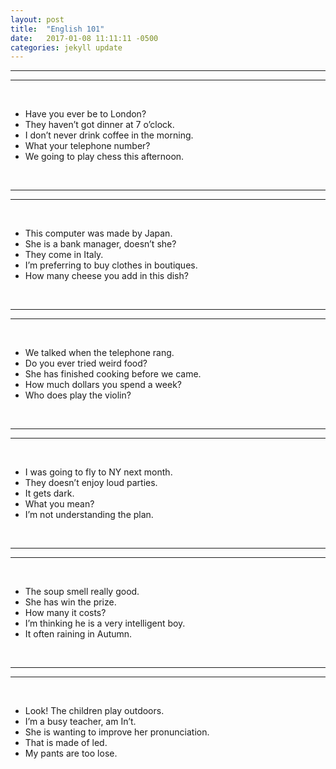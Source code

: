 ```yaml
---
layout: post
title:  "English 101"
date:   2017-01-08 11:11:11 -0500
categories: jekyll update
---
```


-----
-----
<br>

+ Have you ever be to London?
+ They haven’t got dinner at 7 o’clock.
+ I don’t never drink coffee in the morning.
+ What your telephone number?
+ We going to play chess this afternoon.

<br>

-----
-----
<br>

+ This computer was made by Japan.
+ She is a bank manager, doesn’t she?
+ They come in Italy.
+ I’m preferring to buy clothes in boutiques.
+ How many cheese you add in this dish?

<br>

-----
-----
<br>

+ We talked when the telephone rang.
+ Do you ever tried weird food?
+ She has finished cooking before we came.
+ How much dollars you spend a week?
+ Who does play the violin?

<br>

-----
-----
<br>

+ I was going to fly to NY next month.
+ They doesn’t enjoy loud parties.
+ It gets dark.
+ What you mean?
+ I’m not understanding the plan.

<br>

-----
-----
<br>

+ The soup smell really good.
+ She has win the prize.
+ How many it costs?
+ I’m thinking he is a very intelligent boy.
+ It often raining in Autumn.

<br>

-----
-----
<br>

+ Look! The children play outdoors.
+ I’m a busy teacher, am In’t.
+ She is wanting to improve her pronunciation.
+ That is made of led.
+ My pants are too lose.
